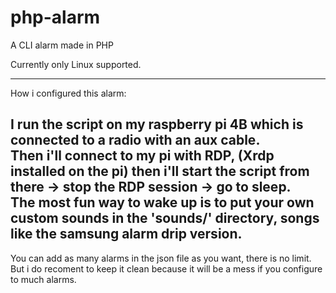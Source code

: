 # php-alarm
A CLI alarm made in PHP

Currently only Linux supported.

---
How i configured this alarm:<br>

I run the script on my raspberry pi 4B which is connected to a radio with an aux cable.<br>
Then i'll connect to my pi with RDP, (Xrdp installed on the pi) then i'll start the script from there -> stop the RDP session -> go to sleep.<br>
The most fun way to wake up is to put your own custom sounds in the 'sounds/' directory, songs like the samsung alarm drip version.<br>
---
You can add as many alarms in the json file as you want, there is no limit. But i do recoment to keep it clean because it will be a mess if you configure to much alarms.
